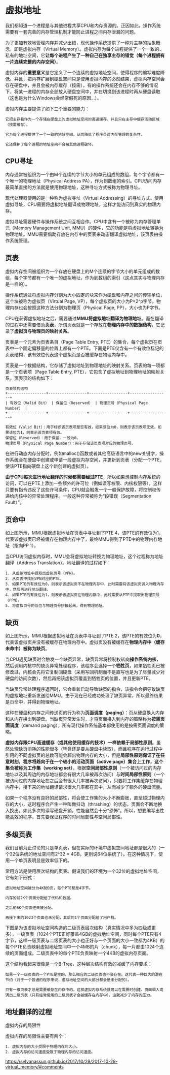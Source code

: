 虚拟地址
===

我们都知道一个进程是与其他进程共享CPU和内存资源的。正因如此，操作系统需要有一套完善的内存管理机制才能防止进程之间内存泄漏的问题。

为了更加有效地管理内存并减少出错，现代操作系统提供了一种对主存的抽象概念，即是虚拟内存（Virtual Memory）。虚拟内存为每个进程提供了一个一致的、私有的地址空间，它**让每个进程产生了一种自己在独享主存的错觉（每个进程拥有一片连续完整的内存空间）**。

虚拟内存的**重要意义**是它定义了一个连续的虚拟地址空间，使得程序的编写难度降低。并且，把内存扩展到硬盘空间只是使用虚拟内存的必然结果，虚拟内存空间会存在硬盘中，并且会被内存缓存（按需），有的操作系统还会在内存不够的情况下，将某一进程的内存全部放入硬盘空间中，并在切换到该进程时再从硬盘读取（这也是为什么Windows会经常假死的原因…）。

虚拟内存主要提供了如下三个重要的能力：

    它把主存看作为一个存储在硬盘上的虚拟地址空间的高速缓存，并且只在主存中缓存活动区域（按需缓存）。

    它为每个进程提供了一个一致的地址空间，从而降低了程序员对内存管理的复杂性。

    它还保护了每个进程的地址空间不会被其他进程破坏。

CPU寻址
---

内存通常被组织为一个由M个连续的字节大小的单元组成的数组，每个字节都有一个唯一的物理地址（Physical Address PA），作为到数组的索引。CPU访问内存最简单直接的方法就是使用物理地址，这种寻址方式被称为物理寻址。

现代处理器使用的是一种称为虚拟寻址（Virtual Addressing）的寻址方式。使用虚拟寻址，CPU需要将虚拟地址翻译成物理地址，这样才能访问到真实的物理内存。

虚拟寻址需要硬件与操作系统之间互相合作。CPU中含有一个被称为内存管理单元（Memory Management Unit, MMU）的硬件，它的功能是将虚拟地址转换为物理地址。MMU需要借助存放在内存中的页表来动态翻译虚拟地址，该页表由操作系统管理。

页表
----

虚拟内存空间被组织为一个存放在硬盘上的M个连续的字节大小的单元组成的数组，每个字节都有一个唯一的虚拟地址，作为到数组的索引（这点其实与物理内存是一样的）。

操作系统通过将虚拟内存分割为大小固定的块来作为硬盘和内存之间的传输单位，这个块被称为虚拟页（Virtual Page, VP），每个虚拟页的大小为P=2^p字节。物理内存也会按照这种方法分割为物理页（Physical Page, PP），大小也为P字节。

CPU在获得虚拟地址之后，需要通过**MMU将虚拟地址翻译为物理地址**。而在翻译的过程中还需要借助**页表**，所谓页表就是一个存放在**物理内存中的数据结构**，它记录了**虚拟页与物理页的映射关系**。

页表是一个元素为页表条目（Page Table Entry, PTE）的集合，每个虚拟页在页表中一个固定偏移量的位置上都有一个PTE。下面是PTE仅含有一个有效位标记的页表结构，该有效位代表这个虚拟页是否被缓存在物理内存中。

页表是一个数据结构，它存储了虚拟地址到物理地址的映射关系。页表的每一项都是一个页表项（Page Table Entry, PTE），它包含了虚拟地址到物理地址的映射关系。页表项的结构如下：

    页表项的结构
    +-----------------+-----------------+-----------------+-----------------+
    | 有效位（Valid Bit） | 保留位（Reserved） | 物理页号（Physical Page Number） |
    +-----------------+-----------------+-----------------+-----------------+

    有效位（Valid Bit）：用于标识该页表项是否有效，如果该位为0，则表示该页表项无效，如果该位为1，则表示该页表项有效。
    保留位（Reserved）：用于保留，一般为0。
    物理页号（Physical Page Number）：用于存储该页表项对应的物理页号。

在进行动态内存分配时，例如malloc()函数或者其他高级语言中的new关键字，操作系统会在硬盘中创建或申请一段虚拟内存空间，并更新到页表（分配一个PTE，使该PTE指向硬盘上这个新创建的虚拟页）。

**由于CPU每次进行地址翻译的时候都需要经过PTE**，所以如果想控制内存系统的访问，可以在PTE上添加一些额外的许可位（例如读写权限、内核权限等），这样只要有指令违反了这些许可条件，CPU就会触发一个一般保护故障，将控制权传递给内核中的异常处理程序。一般这种异常被称为“段错误（Segmentation Fault）”。

页命中
----

如上图所示，MMU根据虚拟地址在页表中寻址到了PTE 4，该PTE的有效位为1，代表该虚拟页已经被缓存在物理内存中了，最终MMU得到了PTE中的物理内存地址（指向PP 1）。

当CPU访问虚拟内存时，MMU会将虚拟地址转换为物理地址，这个过程称为地址翻译（Address Translation）。地址翻译的过程如下：

    1. 从虚拟地址中提取出虚拟页号（VPN）。
    2. 从页表中找到VPN对应的PTE。
    3. 如果PTE的有效位为0，则表示该虚拟页不在物理内存中，此时需要将该虚拟页调入物理内存中，然后再进行地址翻译。
    4. 如果PTE的有效位为1，则表示该虚拟页在物理内存中，此时需要从PTE中提取出物理页号（PPN）。
    5. 将虚拟页号的低位与物理页号拼接起来，得到物理地址。

缺页
----

如上图所示，MMU根据虚拟地址在页表中寻址到了PTE 2，该PTE的有效位为**0**，代表该虚拟页并没有被缓存在物理内存中。虚拟页没有被缓存在**物理内存中（缓存未命中）被称为缺页**。

当CPU遇见缺页时会触发一个缺页异常，缺页异常将控制权转向**操作系统内核**，然后调用内核中的缺页异常处理程序，该程序会选择一个**牺牲页**，如果牺牲页已被修改过，内核会先将它复制回硬盘（采用写回机制而不是直写也是为了尽量减少对硬盘的访问次数），然后再把该虚拟页覆盖到牺牲页的位置，并且更新PTE。

当缺页异常处理程序返回时，它会重新启动导致缺页的指令，该指令会把导致缺页的虚拟地址重新发送给MMU。由于现在已经成功处理了缺页异常，所以最终结果是页命中，并得到物理地址。

这种在硬盘和内存之间传送页的行为称为**页面调度（paging）**：页从硬盘换入内存和从内存换出到硬盘。当缺页异常发生时，才将页面换入到内存的策略称为**按需页面调度**（demand paging），所有现代操作系统基本都使用的是按需页面调度的策略。

**虚拟内存跟CPU高速缓存（或其他使用缓存的技术）一样依赖于局部性原则**。虽然处理缺页消耗的性能很多（毕竟还是要从硬盘中读取），而且程序在运行过程中引用的不同虚拟页的总数可能会超出物理内存的大小，但是**局部性原则保证了在任意时刻，程序将趋向于在一个较小的活动页面（active page）集合上工作，这个集合被称为工作集（working set）**。根据**空间局部性原则**（一个被访问过的内存地址以及其周边的内存地址都会有很大几率被再次访问）与**时间局部性原则**（一个被访问过的内存地址在之后会有很大几率被再次访问），只要将工作集缓存在物理内存中，接下来的地址翻译请求很大几率都在其中，从而减少了额外的硬盘流量。

如果一个程序没有良好的局部性，将会使工作集的大小不断膨胀，直至超过物理内存的大小，这时程序会产生一种叫做抖动（thrashing）的状态，页面会不断地换入换出，如此多次的读写硬盘开销，性能自然会十分“恐怖”。所以，想要编写出性能高效的程序，首先要保证程序的时间局部性与空间局部性。

多级页表
----

我们目前为止讨论的只是单页表，但在实际的环境中虚拟空间地址都是很大的（一个32位系统的地址空间有2^32 = 4GB，更别说64位系统了）。在这种情况下，使用一个单页表明显是效率低下的。

常用方法是使用层次结构的页表。假设我们的环境为一个32位的虚拟地址空间，它有如下形式：

    虚拟地址空间被分为4KB的页，每个PTE都是4字节。

    内存的前2K个页面分配给了代码和数据。

    之后的6K个页面还未被分配。

    再接下来的1023个页面也未分配，其后的1个页面分配给了用户栈。

下图是为该虚拟地址空间构造的二级页表层次结构（真实情况中多为四级或更多），一级页表（1024个PTE正好覆盖4GB的虚拟地址空间，同时每个PTE只有4字节，这样一级页表与二级页表的大小也正好与一个页面的大小一致都为4KB）的每个PTE负责映射虚拟地址空间中一个4MB的片（chunk），每一片都由1024个连续的页面组成。二级页表中的每个PTE负责映射一个4KB的虚拟内存页面。

这个结构看起来很像是一个B-Tree，这种层次结构有效的减缓了内存要求：

    如果一个一级页表的一个PTE是空的，那么相应的二级页表也不会存在。这代表一种巨大的潜在节约（对于一个普通的程序来说，虚拟地址空间的大部分都会是未分配的）。

    只有一级页表才总是需要缓存在内存中的，这样虚拟内存系统就可以在需要时创建、页面调入或调出二级页表（只有经常使用的二级页表才会被缓存在内存中），这就减少了内存的压力。

地址翻译的过程
----



虚拟内存的局限性

虚拟内存的局限性主要有两个：

    1. 虚拟内存的大小受限于物理内存的大小。
    2. 虚拟内存的访问速度受限于物理内存的访问速度。

https://sylvanassun.github.io/2017/10/29/2017-10-29-virtual_memory/#comments
